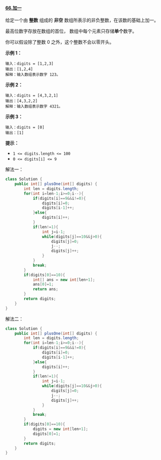 #### [66.加一](https://leetcode.cn/problems/plus-one/)

给定一个由 **整数** 组成的 **非空** 数组所表示的非负整数，在该数的基础上加一。

最高位数字存放在数组的首位， 数组中每个元素只存储**单个**数字。

你可以假设除了整数 0 之外，这个整数不会以零开头。

**示例 1：**

```
输入：digits = [1,2,3]
输出：[1,2,4]
解释：输入数组表示数字 123。
```

**示例 2：**

```
输入：digits = [4,3,2,1]
输出：[4,3,2,2]
解释：输入数组表示数字 4321。
```

**示例 3：**

```
输入：digits = [0]
输出：[1]
```

**提示：**

- `1 <= digits.length <= 100`
- `0 <= digits[i] <= 9`

解法一：

```java
class Solution {
    public int[] plusOne(int[] digits) {
        int len = digits.length;
        for(int i=len-1;i>=0;i--){
            if(digits[i]==9&&i!=0){
                digits[i]=0;
                digits[i-1]++;
            }else{
                digits[i]++;
            }
            if(len!=1){
                int j=i-1;
                while(digits[j]==10&&j>0){
                    digits[j]=0;
                    j--;
                    digits[j]++;
                }
            }
            break;
        }
        if(digits[0]==10){
            int[] ans = new int[len+1];
            ans[0]=1;
            return ans;
        }
        return digits;
    }
}
```

解法二：

```java
class Solution {
    public int[] plusOne(int[] digits) {
        int len = digits.length;
        for(int i=len-1;i>=0;i--){
            if(digits[i]==9&&i!=0){
                digits[i]=0;
                digits[i-1]++;
            }else{
                digits[i]++;
            }
            if(len!=1){
                int j=i-1;
                while(digits[j]==10&&j>0){
                    digits[j]=0;
                    j--;
                    digits[j]++;
                }
            }
            break;
        }
        if(digits[0]==10){
            digits = new int[len+1];
            digits[0]=1;
        }
        return digits;
    }
}
```

